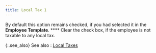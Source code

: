 ```yaml
---
title: Local Tax 1
---
```



By default this option remains checked, if you had selected it in the  **Employee Template**. **** Clear the check box, if the employee is not taxable to any local  tax.


{:.see_also}
See also
: [Local  Taxes](JavaScript:RelatedTopics1.Click())<!--Metadata type="DesignerControl" startspan
<object CLASSID="clsid:ADB880A6-D8FF-11CF-9377-00AA003B7A11"
	ID=RelatedTopics1
	TYPE="application/x-oleobject">
</object>-->

<object classid="clsid:ADB880A6-D8FF-11CF-9377-00AA003B7A11" id="RelatedTopics1" type="application/x-oleobject"> 
 <param name="Command" value="Related Topics">
<param name="Window" value="second">
<param name="Item1" value="Local Taxes;{{site.prl_chm}}/misc/local_taxes_3.html">
</object><!--Metadata type="DesignerControl" endspan-->
